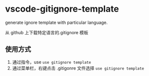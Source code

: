 # vscode-gitignore-template

generate ignore template with particular language.

从 github 上下载特定语言的.gitignore 模板

## 使用方式

1. 通过指令，use `use gitignore template`
2. 通过菜单栏，右键点击 .gitigonre 文件选择 `use gitignore template`
